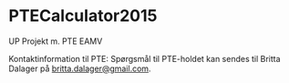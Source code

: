 # PTECalculator2015
UP Projekt m. PTE EAMV

Kontaktinformation til PTE:
Spørgsmål til PTE-holdet kan sendes til Britta Dalager på britta.dalager@gmail.com.
